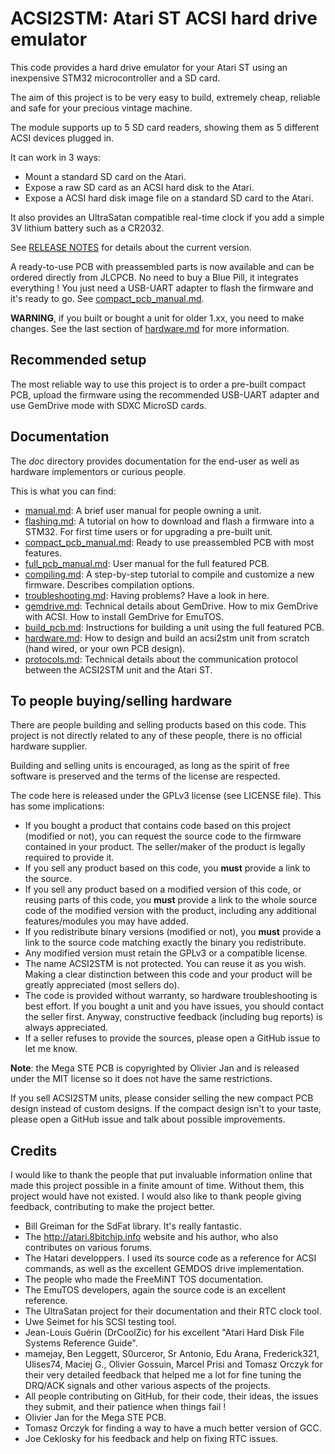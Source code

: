 ACSI2STM: Atari ST ACSI hard drive emulator
===========================================

This code provides a hard drive emulator for your Atari ST using an inexpensive
STM32 microcontroller and a SD card.

The aim of this project is to be very easy to build, extremely cheap, reliable
and safe for your precious vintage machine.

The module supports up to 5 SD card readers, showing them as 5 different ACSI
devices plugged in.

It can work in 3 ways:

* Mount a standard SD card on the Atari.
* Expose a raw SD card as an ACSI hard disk to the Atari.
* Expose a ACSI hard disk image file on a standard SD card to the Atari.

It also provides an UltraSatan compatible real-time clock if you add a simple
3V lithium battery such as a CR2032.

See [RELEASE NOTES](release_notes.md) for details about the current version.

A ready-to-use PCB with preassembled parts is now available and can be ordered
directly from JLCPCB. No need to buy a Blue Pill, it integrates everything !
You just need a USB-UART adapter to flash the firmware and it's ready to go.
See [compact_pcb_manual.md](doc/compact_pcb_manual.md).

**WARNING**, if you built or bought a unit for older 1.xx, you need to make
changes. See the last section of [hardware.md](doc/hardware.md) for more
information.


Recommended setup
-----------------

The most reliable way to use this project is to order a pre-built compact PCB,
upload the firmware using the recommended USB-UART adapter and use GemDrive
mode with SDXC MicroSD cards.


Documentation
-------------

The *doc* directory provides documentation for the end-user as well as hardware
implementors or curious people.

This is what you can find:

* [manual.md](doc/manual.md): A brief user manual for people owning a unit.
* [flashing.md](doc/flashing.md): A tutorial on how to download and flash a
  firmware into a STM32. For first time users or for upgrading a pre-built
  unit.
* [compact_pcb_manual.md](doc/compact_pcb_manual.md): Ready to use preassembled
  PCB with most features.
* [full_pcb_manual.md](doc/full_pcb_manual.md): User manual for the full
  featured PCB.
* [compiling.md](doc/compiling.md): A step-by-step tutorial to compile and
  customize a new firmware. Describes compilation options.
* [troubleshooting.md](doc/troubleshooting.md): Having problems? Have a look
  in here.
* [gemdrive.md](doc/gemdrive.md): Technical details about GemDrive. How to mix
  GemDrive with ACSI. How to install GemDrive for EmuTOS.
* [build_pcb.md](doc/build_pcb.md): Instructions for building a unit using
  the full featured PCB.
* [hardware.md](doc/hardware.md): How to design and build an acsi2stm unit
  from scratch (hand wired, or your own PCB design).
* [protocols.md](doc/protocols.md): Technical details about the communication
  protocol between the ACSI2STM unit and the Atari ST.


To people buying/selling hardware
---------------------------------

There are people building and selling products based on this code. This project
is not directly related to any of these people, there is no official hardware
supplier.

Building and selling units is encouraged, as long as the spirit of free software
is preserved and the terms of the license are respected.

The code here is released under the GPLv3 license (see LICENSE file). This has
some implications:

* If you bought a product that contains code based on this project (modified or
  not), you can request the source code to the firmware contained in your
  product. The seller/maker of the product is legally required to provide it.
* If you sell any product based on this code, you **must** provide a link to
  the source.
* If you sell any product based on a modified version of this code, or reusing
  parts of this code, you **must** provide a link to the whole source code of
  the modified version with the product, including any additional
  features/modules you may have added.
* If you redistribute binary versions (modified or not), you **must** provide a
  link to the source code matching exactly the binary you redistribute.
* Any modified version must retain the GPLv3 or a compatible license.
* The name ACSI2STM is not protected. You can reuse it as you wish. Making a
  clear distinction between this code and your product will be greatly
  appreciated (most sellers do).
* The code is provided without warranty, so hardware troubleshooting is best
  effort. If you bought a unit and you have issues, you should contact the
  seller first. Anyway, constructive feedback (including bug reports) is always
  appreciated.
* If a seller refuses to provide the sources, please open a GitHub issue to let
  me know.

**Note**: the Mega STE PCB is copyrighted by Olivier Jan and is released under
the MIT license so it does not have the same restrictions.

If you sell ACSI2STM units, please consider selling the new compact PCB design
instead of custom designs. If the compact design isn't to your taste, please
open a GitHub issue and talk about possible improvements.


Credits
-------

I would like to thank the people that put invaluable information online that
made this project possible in a finite amount of time. Without them, this
project would have not existed. I would also like to thank people giving
feedback, contributing to make the project better.

* Bill Greiman for the SdFat library. It's really fantastic.
* The http://atari.8bitchip.info website and his author, who also contributes
  on various forums.
* The Hatari developpers. I used its source code as a reference for ACSI
  commands, as well as the excellent GEMDOS drive implementation.
* The people who made the FreeMiNT TOS documentation.
* The EmuTOS developers, again the source code is an excellent reference.
* The UltraSatan project for their documentation and their RTC clock tool.
* Uwe Seimet for his SCSI testing tool.
* Jean-Louis Guérin (DrCoolZic) for his excellent "Atari Hard Disk File Systems
  Reference Guide".
* mamejay, Ben Leggett, S0urceror, Sr Antonio, Edu Arana, Frederick321,
  Ulises74, Maciej G., Olivier Gossuin, Marcel Prisi and Tomasz Orczyk for
  their very detailed feedback that helped me a lot for fine tuning the DRQ/ACK
  signals and other various aspects of the projects.
* All people contributing on GitHub, for their code, their ideas, the issues
  they submit, and their patience when things fail !
* Olivier Jan for the Mega STE PCB.
* Tomasz Orczyk for finding a way to have a much better version of GCC.
* Joe Ceklosky for his feedback and help on fixing RTC issues.
